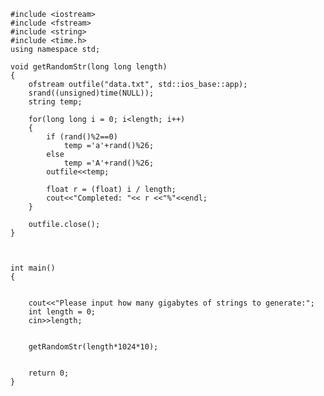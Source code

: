     #include <iostream>
    #include <fstream> 
    #include <string>
    #include <time.h>
    using namespace std;

    void getRandomStr(long long length)
    {
        ofstream outfile("data.txt", std::ios_base::app);
        srand((unsigned)time(NULL));
        string temp;

        for(long long i = 0; i<length; i++)
        {
            if (rand()%2==0)
                temp ='a'+rand()%26;
            else
                temp ='A'+rand()%26;
            outfile<<temp;

            float r = (float) i / length;
            cout<<"Completed: "<< r <<"%"<<endl;
        }

        outfile.close();
    }



    int main()
    {


        cout<<"Please input how many gigabytes of strings to generate:";
        int length = 0;
        cin>>length;  


        getRandomStr(length*1024*10);


        return 0;
    }
